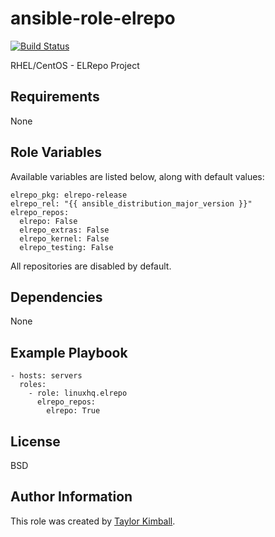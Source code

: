 # ansible-role-elrepo

[![Build Status](https://travis-ci.org/linuxhq/ansible-role-elrepo.svg?branch=master)](https://travis-ci.org/linuxhq/ansible-role-elrepo)

RHEL/CentOS - ELRepo Project

## Requirements

None

## Role Variables

Available variables are listed below, along with default values:

    elrepo_pkg: elrepo-release
    elrepo_rel: "{{ ansible_distribution_major_version }}"
    elrepo_repos:
      elrepo: False
      elrepo_extras: False
      elrepo_kernel: False
      elrepo_testing: False

All repositories are disabled by default.

## Dependencies

None

## Example Playbook

    - hosts: servers
      roles:
        - role: linuxhq.elrepo
          elrepo_repos:
            elrepo: True

## License

BSD

## Author Information

This role was created by [Taylor Kimball](http://www.linuxhq.org).
